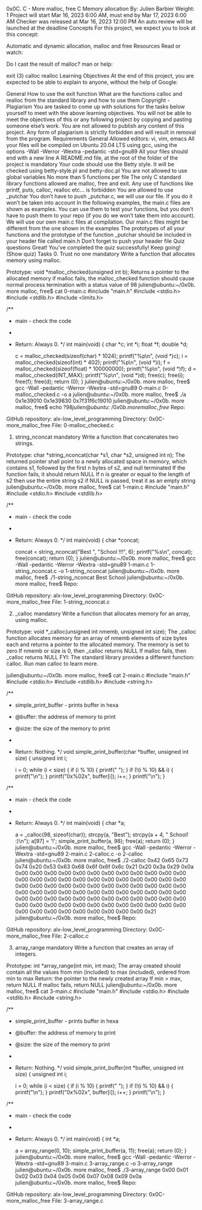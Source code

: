 0x0C. C - More malloc, free
C
Memory allocation
 By: Julien Barbier
 Weight: 1
 Project will start Mar 16, 2023 6:00 AM, must end by Mar 17, 2023 6:00 AM
 Checker was released at Mar 16, 2023 12:00 PM
 An auto review will be launched at the deadline
Concepts
For this project, we expect you to look at this concept:

Automatic and dynamic allocation, malloc and free
Resources
Read or watch:

Do I cast the result of malloc?
man or help:

exit (3)
calloc
realloc
Learning Objectives
At the end of this project, you are expected to be able to explain to anyone, without the help of Google:

General
How to use the exit function
What are the functions calloc and realloc from the standard library and how to use them
Copyright - Plagiarism
You are tasked to come up with solutions for the tasks below yourself to meet with the above learning objectives.
You will not be able to meet the objectives of this or any following project by copying and pasting someone else’s work.
You are not allowed to publish any content of this project.
Any form of plagiarism is strictly forbidden and will result in removal from the program.
Requirements
General
Allowed editors: vi, vim, emacs
All your files will be compiled on Ubuntu 20.04 LTS using gcc, using the options -Wall -Werror -Wextra -pedantic -std=gnu89
All your files should end with a new line
A README.md file, at the root of the folder of the project is mandatory
Your code should use the Betty style. It will be checked using betty-style.pl and betty-doc.pl
You are not allowed to use global variables
No more than 5 functions per file
The only C standard library functions allowed are malloc, free and exit. Any use of functions like printf, puts, calloc, realloc etc… is forbidden
You are allowed to use _putchar
You don’t have to push _putchar.c, we will use our file. If you do it won’t be taken into account
In the following examples, the main.c files are shown as examples. You can use them to test your functions, but you don’t have to push them to your repo (if you do we won’t take them into account). We will use our own main.c files at compilation. Our main.c files might be different from the one shown in the examples
The prototypes of all your functions and the prototype of the function _putchar should be included in your header file called main.h
Don’t forget to push your header file
Quiz questions
Great! You've completed the quiz successfully! Keep going! (Show quiz)
Tasks
0. Trust no one
mandatory
Write a function that allocates memory using malloc.

Prototype: void *malloc_checked(unsigned int b);
Returns a pointer to the allocated memory
if malloc fails, the malloc_checked function should cause normal process termination with a status value of 98
julien@ubuntu:~/0x0b. more malloc, free$ cat 0-main.c
#include "main.h"
#include <stdio.h>
#include <stdlib.h>
#include <limits.h>

/**
 * main - check the code
 *
 * Return: Always 0.
 */
int main(void)
{
    char *c;
    int *i;
    float *f;
    double *d;

    c = malloc_checked(sizeof(char) * 1024);
    printf("%p\n", (void *)c);
    i = malloc_checked(sizeof(int) * 402);
    printf("%p\n", (void *)i);
    f = malloc_checked(sizeof(float) * 100000000);
    printf("%p\n", (void *)f);
    d = malloc_checked(INT_MAX);
    printf("%p\n", (void *)d);
    free(c);
    free(i);
    free(f);
    free(d);
    return (0);
}
julien@ubuntu:~/0x0b. more malloc, free$ gcc -Wall -pedantic -Werror -Wextra -std=gnu89 0-main.c 0-malloc_checked.c -o a
julien@ubuntu:~/0x0b. more malloc, free$ ./a 
0x1e39010
0x1e39830
0x7f31f6c19010
julien@ubuntu:~/0x0b. more malloc, free$ echo $?
98
julien@ubuntu:~/0x0b. more malloc, free$ 
Repo:

GitHub repository: alx-low_level_programming
Directory: 0x0C-more_malloc_free
File: 0-malloc_checked.c
  
1. string_nconcat
mandatory
Write a function that concatenates two strings.

Prototype: char *string_nconcat(char *s1, char *s2, unsigned int n);
The returned pointer shall point to a newly allocated space in memory, which contains s1, followed by the first n bytes of s2, and null terminated
If the function fails, it should return NULL
If n is greater or equal to the length of s2 then use the entire string s2
if NULL is passed, treat it as an empty string
julien@ubuntu:~/0x0b. more malloc, free$ cat 1-main.c
#include "main.h"
#include <stdio.h>
#include <stdlib.h>

/**
 * main - check the code
 *
 * Return: Always 0.
 */
int main(void)
{
    char *concat;

    concat = string_nconcat("Best ", "School !!!", 6);
    printf("%s\n", concat);
    free(concat);
    return (0);
}
julien@ubuntu:~/0x0b. more malloc, free$ gcc -Wall -pedantic -Werror -Wextra -std=gnu89 1-main.c 1-string_nconcat.c -o 1-string_nconcat
julien@ubuntu:~/0x0b. more malloc, free$ ./1-string_nconcat
Best School
julien@ubuntu:~/0x0b. more malloc, free$ 
Repo:

GitHub repository: alx-low_level_programming
Directory: 0x0C-more_malloc_free
File: 1-string_nconcat.c
  
2. _calloc
mandatory
Write a function that allocates memory for an array, using malloc.

Prototype: void *_calloc(unsigned int nmemb, unsigned int size);
The _calloc function allocates memory for an array of nmemb elements of size bytes each and returns a pointer to the allocated memory.
The memory is set to zero
If nmemb or size is 0, then _calloc returns NULL
If malloc fails, then _calloc returns NULL
FYI: The standard library provides a different function: calloc. Run man calloc to learn more.

julien@ubuntu:~/0x0b. more malloc, free$ cat 2-main.c
#include "main.h"
#include <stdio.h>
#include <stdlib.h>
#include <string.h>

/**
 * simple_print_buffer - prints buffer in hexa
 * @buffer: the address of memory to print
 * @size: the size of the memory to print
 *
 * Return: Nothing.
 */
void simple_print_buffer(char *buffer, unsigned int size)
{
    unsigned int i;

    i = 0;
    while (i < size)
    {
        if (i % 10)
        {
            printf(" ");
        }
        if (!(i % 10) && i)
        {
            printf("\n");
        }
        printf("0x%02x", buffer[i]);
        i++;
    }
    printf("\n");
}

/**
 * main - check the code
 *
 * Return: Always 0.
 */
int main(void)
{
    char *a;

    a = _calloc(98, sizeof(char));
    strcpy(a, "Best");
    strcpy(a + 4, " School! :)\n");
    a[97] = '!';
    simple_print_buffer(a, 98);
    free(a);
    return (0);
}
julien@ubuntu:~/0x0b. more malloc, free$ gcc -Wall -pedantic -Werror -Wextra -std=gnu89 2-main.c 2-calloc.c -o 2-calloc
julien@ubuntu:~/0x0b. more malloc, free$ ./2-calloc
0x42 0x65 0x73 0x74 0x20 0x53 0x63 0x68 0x6f 0x6f
0x6c 0x21 0x20 0x3a 0x29 0x0a 0x00 0x00 0x00 0x00
0x00 0x00 0x00 0x00 0x00 0x00 0x00 0x00 0x00 0x00
0x00 0x00 0x00 0x00 0x00 0x00 0x00 0x00 0x00 0x00
0x00 0x00 0x00 0x00 0x00 0x00 0x00 0x00 0x00 0x00
0x00 0x00 0x00 0x00 0x00 0x00 0x00 0x00 0x00 0x00
0x00 0x00 0x00 0x00 0x00 0x00 0x00 0x00 0x00 0x00
0x00 0x00 0x00 0x00 0x00 0x00 0x00 0x00 0x00 0x00
0x00 0x00 0x00 0x00 0x00 0x00 0x00 0x00 0x00 0x00
0x00 0x00 0x00 0x00 0x00 0x00 0x00 0x21
julien@ubuntu:~/0x0b. more malloc, free$ 
Repo:

GitHub repository: alx-low_level_programming
Directory: 0x0C-more_malloc_free
File: 2-calloc.c
  
3. array_range
mandatory
Write a function that creates an array of integers.

Prototype: int *array_range(int min, int max);
The array created should contain all the values from min (included) to max (included), ordered from min to max
Return: the pointer to the newly created array
If min > max, return NULL
If malloc fails, return NULL
julien@ubuntu:~/0x0b. more malloc, free$ cat 3-main.c
#include "main.h"
#include <stdio.h>
#include <stdlib.h>
#include <string.h>

/**
 * simple_print_buffer - prints buffer in hexa
 * @buffer: the address of memory to print
 * @size: the size of the memory to print
 *
 * Return: Nothing.
 */
void simple_print_buffer(int *buffer, unsigned int size)
{
    unsigned int i;

    i = 0;
    while (i < size)
    {
        if (i % 10)
        {
            printf(" ");
        }
        if (!(i % 10) && i)
        {
            printf("\n");
        }
        printf("0x%02x", buffer[i]);
        i++;
    }
    printf("\n");
}

/**
 * main - check the code
 *
 * Return: Always 0.
 */
int main(void)
{
    int *a;

    a = array_range(0, 10);
    simple_print_buffer(a, 11);
    free(a);
    return (0);
}
julien@ubuntu:~/0x0b. more malloc, free$ gcc -Wall -pedantic -Werror -Wextra -std=gnu89 3-main.c 3-array_range.c -o 3-array_range
julien@ubuntu:~/0x0b. more malloc, free$ ./3-array_range
0x00 0x01 0x02 0x03 0x04 0x05 0x06 0x07 0x08 0x09
0x0a
julien@ubuntu:~/0x0b. more malloc, free$ 
Repo:

GitHub repository: alx-low_level_programming
Directory: 0x0C-more_malloc_free
File: 3-array_range.c